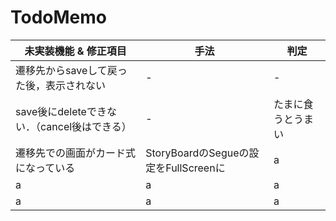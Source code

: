 # TodoMemo

|  未実装機能 & 修正項目  |  手法  |  判定  |
| ------- | ------- | ------- |
|  遷移先からsaveして戻った後，表示されない  |  -  | - |
|  save後にdeleteできない．（cancel後はできる）  |  -　|  たまに食うとうまい |
|  遷移先での画面がカード式になっている  |  StoryBoardのSegueの設定をFullScreenに  |  a  |
|  a  |  a  |  a  |
|  a  |  a  |  a  |
